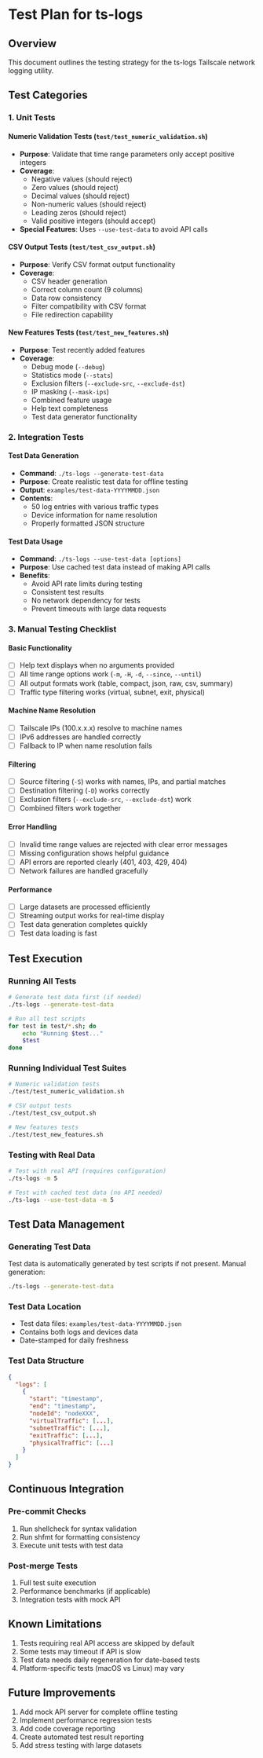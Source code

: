 # Test Plan for ts-logs

## Overview
This document outlines the testing strategy for the ts-logs Tailscale network logging utility.

## Test Categories

### 1. Unit Tests

#### Numeric Validation Tests (`test/test_numeric_validation.sh`)
- **Purpose**: Validate that time range parameters only accept positive integers
- **Coverage**:
  - Negative values (should reject)
  - Zero values (should reject)
  - Decimal values (should reject)
  - Non-numeric values (should reject)
  - Leading zeros (should reject)
  - Valid positive integers (should accept)
- **Special Features**: Uses `--use-test-data` to avoid API calls

#### CSV Output Tests (`test/test_csv_output.sh`)
- **Purpose**: Verify CSV format output functionality
- **Coverage**:
  - CSV header generation
  - Correct column count (9 columns)
  - Data row consistency
  - Filter compatibility with CSV format
  - File redirection capability

#### New Features Tests (`test/test_new_features.sh`)
- **Purpose**: Test recently added features
- **Coverage**:
  - Debug mode (`--debug`)
  - Statistics mode (`--stats`)
  - Exclusion filters (`--exclude-src`, `--exclude-dst`)
  - IP masking (`--mask-ips`)
  - Combined feature usage
  - Help text completeness
  - Test data generator functionality

### 2. Integration Tests

#### Test Data Generation
- **Command**: `./ts-logs --generate-test-data`
- **Purpose**: Create realistic test data for offline testing
- **Output**: `examples/test-data-YYYYMMDD.json`
- **Contents**:
  - 50 log entries with various traffic types
  - Device information for name resolution
  - Properly formatted JSON structure

#### Test Data Usage
- **Command**: `./ts-logs --use-test-data [options]`
- **Purpose**: Use cached test data instead of making API calls
- **Benefits**:
  - Avoid API rate limits during testing
  - Consistent test results
  - No network dependency for tests
  - Prevent timeouts with large data requests

### 3. Manual Testing Checklist

#### Basic Functionality
- [ ] Help text displays when no arguments provided
- [ ] All time range options work (`-m`, `-H`, `-d`, `--since`, `--until`)
- [ ] All output formats work (table, compact, json, raw, csv, summary)
- [ ] Traffic type filtering works (virtual, subnet, exit, physical)

#### Machine Name Resolution
- [ ] Tailscale IPs (100.x.x.x) resolve to machine names
- [ ] IPv6 addresses are handled correctly
- [ ] Fallback to IP when name resolution fails

#### Filtering
- [ ] Source filtering (`-S`) works with names, IPs, and partial matches
- [ ] Destination filtering (`-D`) works correctly
- [ ] Exclusion filters (`--exclude-src`, `--exclude-dst`) work
- [ ] Combined filters work together

#### Error Handling
- [ ] Invalid time range values are rejected with clear error messages
- [ ] Missing configuration shows helpful guidance
- [ ] API errors are reported clearly (401, 403, 429, 404)
- [ ] Network failures are handled gracefully

#### Performance
- [ ] Large datasets are processed efficiently
- [ ] Streaming output works for real-time display
- [ ] Test data generation completes quickly
- [ ] Test data loading is fast

## Test Execution

### Running All Tests
```bash
# Generate test data first (if needed)
./ts-logs --generate-test-data

# Run all test scripts
for test in test/*.sh; do
    echo "Running $test..."
    $test
done
```

### Running Individual Test Suites
```bash
# Numeric validation tests
./test/test_numeric_validation.sh

# CSV output tests
./test/test_csv_output.sh

# New features tests
./test/test_new_features.sh
```

### Testing with Real Data
```bash
# Test with real API (requires configuration)
./ts-logs -m 5

# Test with cached test data (no API needed)
./ts-logs --use-test-data -m 5
```

## Test Data Management

### Generating Test Data
Test data is automatically generated by test scripts if not present. Manual generation:
```bash
./ts-logs --generate-test-data
```

### Test Data Location
- Test data files: `examples/test-data-YYYYMMDD.json`
- Contains both logs and devices data
- Date-stamped for daily freshness

### Test Data Structure
```json
{
  "logs": [
    {
      "start": "timestamp",
      "end": "timestamp",
      "nodeId": "nodeXXX",
      "virtualTraffic": [...],
      "subnetTraffic": [...],
      "exitTraffic": [...],
      "physicalTraffic": [...]
    }
  ]
}
```

## Continuous Integration

### Pre-commit Checks
1. Run shellcheck for syntax validation
2. Run shfmt for formatting consistency
3. Execute unit tests with test data

### Post-merge Tests
1. Full test suite execution
2. Performance benchmarks (if applicable)
3. Integration tests with mock API

## Known Limitations

1. Tests requiring real API access are skipped by default
2. Some tests may timeout if API is slow
3. Test data needs daily regeneration for date-based tests
4. Platform-specific tests (macOS vs Linux) may vary

## Future Improvements

1. Add mock API server for complete offline testing
2. Implement performance regression tests
3. Add code coverage reporting
4. Create automated test result reporting
5. Add stress testing with large datasets